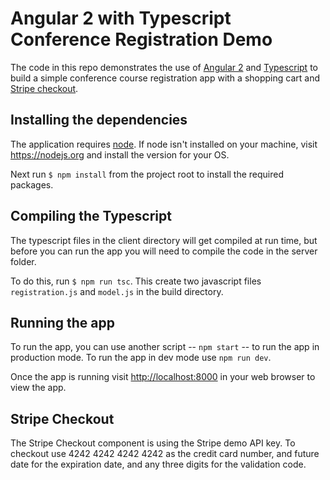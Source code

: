 # Angular 2 with Typescript Conference Registration Demo
The code in this repo demonstrates the use of [Angular 2][angular] and [Typescript][typescriptlang] to build a simple conference course registration app with a shopping cart and [Stripe checkout][stripe].

## Installing the dependencies
The application requires [node][nodejs]. If node isn't installed on your machine, visit <https://nodejs.org> and install the version for your OS.

Next run `$ npm install` from the project root to install the required packages.

## Compiling the Typescript
The typescript files in the client directory will get compiled at run time, but before you can run the app you will need to compile the code in the server folder.

To do this, run `$ npm run tsc`. This create two javascript files `registration.js` and `model.js` in the build directory.

## Running the app
To run the app, you can use another script -- `npm start` -- to run the app in production mode. To run the app in dev mode use `npm run dev`.

Once the app is running visit <http://localhost:8000> in your web browser to view the app.

## Stripe Checkout
The Stripe Checkout component is using the Stripe demo API key. To checkout use 4242 4242 4242 4242 as the credit card number, and future date for the expiration date, and any three digits for the validation code.	


[angular]: https://angular.io/
[nodejs]: https://nodejs.org/en/
[typescriptlang]: http://www.typescriptlang.org/
[stripe]: https://stripe.com/checkout
